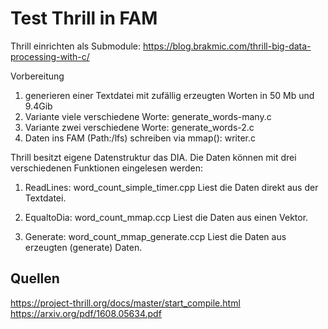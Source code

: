 # Test Thrill in FAM

Thrill einrichten als Submodule:
https://blog.brakmic.com/thrill-big-data-processing-with-c/

Vorbereitung
1. generieren einer Textdatei mit zufällig erzeugten Worten in 50 Mb und 9.4Gib
2. Variante viele verschiedene Worte: generate_words-many.c
3. Variante zwei verschiedene Worte: generate_words-2.c
4. Daten ins FAM (Path:/lfs) schreiben via mmap(): writer.c

Thrill besitzt eigene Datenstruktur das DIA. Die Daten können mit drei verschiedenen Funktionen eingelesen werden:

1. ReadLines: word_count_simple_timer.cpp
Liest die Daten direkt aus der Textdatei.

2. EqualtoDia: word_count_mmap.ccp
Liest die Daten aus einen Vektor.

3. Generate: word_count_mmap_generate.ccp
Liest die Daten aus erzeugten (generate) Daten.

## Quellen

https://project-thrill.org/docs/master/start_compile.html
https://arxiv.org/pdf/1608.05634.pdf
